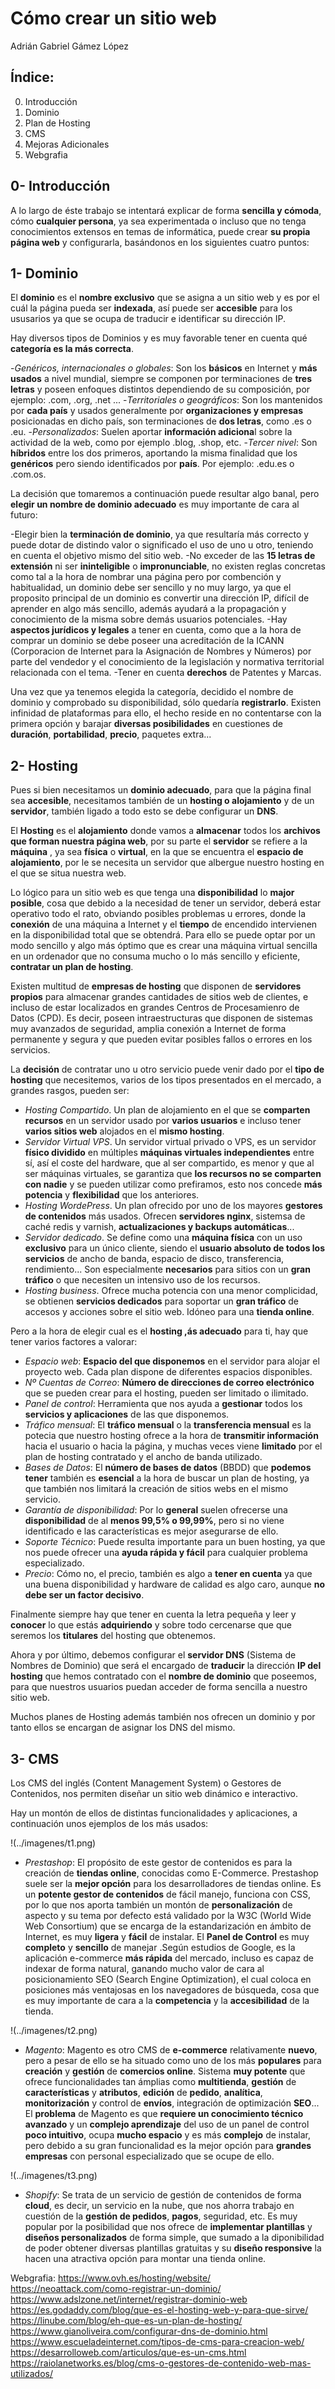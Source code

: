 # Cómo crear un sitio web #
 Adrián Gabriel Gámez López 

## Índice: ##

 0. Introducción 
 1. Dominio
 2. Plan de Hosting
 3. CMS
 4. Mejoras Adicionales
 5. Webgrafia


## 0- Introducción ##

A lo largo de éste trabajo se intentará explicar de forma **sencilla y cómoda**, cómo **cualquier persona**, ya sea experimentada o incluso que no tenga conocimientos extensos en temas de informática, puede crear **su propia página web** y configurarla, basándonos en los siguientes cuatro puntos:


## 1- Dominio ## 

El **dominio** es el **nombre exclusivo** que se asigna a un sitio web y es por el cuál la página pueda ser **indexada**, así puede ser **accesible** para los ususarios ya que se ocupa de traducir e identificar su dirección IP.

Hay diversos tipos de Dominios y es muy favorable tener en cuenta qué **categoría es la más correcta**.

-*Genéricos, internacionales o globales*: Son los **básicos** en Internet y **más usados** a nivel mundial, siempre se componen por terminaciones de **tres letras** y poseen enfoques distintos dependiendo de su composición, por ejemplo: .com, .org, .net ...
-*Territoriales o geográficos*: Son los mantenidos por **cada país** y usados generalmente por **organizaciones y empresas** posicionadas en dicho país, son terminaciones de **dos letras**, como .es o .eu.
-*Personalizados*: Suelen aportar **información adiciona**l sobre la actividad de la web, como por ejemplo .blog, .shop, etc.
-*Tercer nivel*: Son **híbridos** entre los dos primeros, aportando la misma finalidad que los **genéricos** pero siendo identificados por **país**. Por ejemplo: .edu.es o .com.os.

La decisión que tomaremos a continuación puede resultar algo banal, pero **elegir un nombre de dominio adecuado** es muy importante de cara al futuro:

-Elegir bien la **terminación de dominio**, ya que resultaría más correcto y puede dotar de distindo valor o significado el uso de uno u otro, teniendo en cuenta el objetivo mismo del sitio web.
-No exceder de las **15 letras de extensión** ni ser **ininteligible** o **impronunciable**, no existen reglas concretas como tal a la hora de nombrar una página pero por combención y habitualidad, un dominio debe ser sencillo y no muy largo, ya que el proposito principal de un dominio es convertir una dirección IP, difícil de aprender en algo más sencillo, además ayudará a la propagación y conocimiento de la misma sobre demás usuarios potenciales.
-Hay **aspectos jurídicos y legales** a tener en cuenta, como que a la hora de comprar un dominio se debe poseer una acreditación de la ICANN (Corporacion de Internet para la Asignación de Nombres y Números) por parte del vendedor y el conocimiento de la legislación y normativa territorial relacionada con el tema. 
-Tener en cuenta **derechos** de Patentes y Marcas.

Una vez que ya tenemos elegida la categoría, decidido el nombre de dominio y comprobado su disponibilidad, sólo quedaría **registrarlo**. 
Existen infinidad de plataformas para ello, el hecho reside en no contentarse con la primera opción y barajar **diversas posibilidades** en cuestiones de **duración**, **portabilidad**, **precio**, paquetes extra...


## 2- Hosting ##

Pues si bien necesitamos un **dominio adecuado**, para que la página final sea **accesible**, necesitamos también de un **hosting o alojamiento** y de un **servidor**, también ligado a todo esto se debe configurar un **DNS**.

El **Hosting** es el **alojamiento** donde vamos a **almacenar** todos los **archivos que forman nuestra página web**, por su parte el **servidor** se refiere a la **máquina** , ya sea **física** o **virtual**, en la que se encuentra el **espacio de alojamiento**, por le se necesita un servidor que albergue nuestro hosting en el que se situa nuestra web.

Lo lógico para un sitio web es que tenga una **disponibilidad** lo **major posible**, cosa que debido a la necesidad de tener un servidor, deberá estar operativo todo el rato, obviando posibles problemas u errores, donde la **conexión** de una máquina a Internet y el **tiempo** de encendido intervienen en la disponibilidad total que se obtendrá.
Para ello se puede optar por un modo sencillo y algo más óptimo que es crear una máquina virtual sencilla en un ordenador que no consuma mucho o lo más sencillo y eficiente, **contratar  un plan de hosting**.

Existen multitud de **empresas de hosting** que disponen de **servidores propios** para almacenar grandes cantidades de sitios web de clientes, e incluso de estar localizados en grandes Centros de Procesamienro de Datos (CPD). Es decir, poseen intraestructuras que disponen de sistemas muy avanzados de seguridad, amplia conexión a Internet de forma permanente y segura y que pueden evitar posibles fallos o errores en los servicios. 

La **decisión** de contratar uno u otro servicio puede venir dado por el **tipo de hosting** que necesitemos, varios de los tipos presentados en el mercado, a grandes rasgos, pueden ser:

- *Hosting Compartido*. Un plan de alojamiento en el que se **comparten recursos** en un servidor usado por **varios usuarios** e incluso tener **varios sitios web** alojados en el **mismo hosting**.
- *Servidor Virtual VPS*. Un servidor virtual privado o VPS, es un servidor **físico dividido** en múltiples **máquinas virtuales independientes** entre sí, así el coste del hardware, que al ser compartido, es menor y que al ser máquinas virtuales, se garantiza que **los recursos no se comparten con nadie** y se pueden utilizar como prefiramos, esto nos concede **más potencia** y **flexibilidad** que los anteriores.
- *Hosting WordePress*. Un plan ofrecido por uno de los mayores **gestores de contenidos** más usados. Ofrecen **servidores nginx**, sistemsa de caché redis y varnish, **actualizaciones y backups automáticas**...
- *Servidor dedicado*. Se define como una **máquina física** con un uso **exclusivo** para un único cliente, siendo el **usuario absoluto de todos los servicios** de ancho de banda, espacio de disco, transferencia, rendimiento... Son especialmente **necesarios** para sitios con un **gran tráfico** o que necesiten un intensivo uso de los recursos. 
- *Hosting business*. Ofrece mucha potencia con una menor complicidad, se obtienen **servicios dedicados** para soportar un **gran tráfico** de accesos y acciones sobre el sitio web. Idóneo para una **tienda online**.

Pero a la hora de elegir cual es el **hosting ,ás adecuado** para ti, hay que tener varios factores a valorar:

- *Espacio web*: **Espacio del que disponemos** en el servidor para alojar el proyecto web. Cada plan dispone de diferentes espacios disponibles.
- *Nº Cuentas de Correo*: **Número de direcciones de correo electrónico** que se pueden crear para el hosting, pueden ser limitado o ilimitado.
- *Panel de control*: Herramienta que nos ayuda a **gestionar** todos los **servicios y aplicaciones** de las que disponemos.
- *Tráfico mensual*: El **tráfico mensual** o la **transferencia mensual** es la potecia que nuestro hosting ofrece a la hora de **transmitir información** hacia el usuario o hacia la página, y muchas veces viene **limitado** por el plan de hosting contratado y el ancho de banda utilizado.
- *Bases de Datos*: El **número de bases de datos** (BBDD) que **podemos tener** también es **esencial** a la hora de buscar un plan de hosting, ya que también nos limitará la creación de sitios webs en el mismo servicio.
- *Garantía de disponibilidad*: Por lo **general** suelen ofrecerse una **disponibilidad** de al **menos 99,5% o 99,99%**, pero si no viene identificado e las características es mejor asegurarse de ello.
- *Soporte Técnico*: Puede resulta importante para un buen hosting, ya que nos puede ofrecer una **ayuda rápida y fácil** para cualquier problema especializado.
- *Precio*: Cómo no, el precio, también es algo a **tener en cuenta** ya que una buena disponibilidad y hardware de calidad es algo caro, aunque **no debe ser un factor decisivo**.

Finalmente siempre hay que tener en cuenta la letra pequeña y leer y **conocer** lo que estás **adquiriendo** y sobre todo cercenarse que que seremos los **titulares** del hosting que obtenemos.

Ahora y por último, debemos configurar el **servidor DNS** (Sistema de Nombres de Dominio) que será el encargado de **traducir** la dirección **IP del hosting** que hemos contratado con el **nombre de dominio** que poseemos, para que nuestros usuarios puedan acceder de forma sencilla a nuestro sitio web.

Muchos planes de Hosting además también nos ofrecen un dominio y por tanto ellos se encargan de asignar los DNS del mismo.


## 3- CMS ##

Los CMS del inglés (Content Management System) o Gestores de Contenidos, nos permiten diseñar un sitio web dinámico e interactivo.

Hay un montón de ellos de distintas funcionalidades y aplicaciones, a continuación unos ejemplos de los más usados:

!(../imagenes/t1.png)
- *Prestashop*: El propósito de este gestor de contenidos es para la creación de **tiendas online**, conocidas como E-Commerce. Prestashop suele ser la **mejor opción** para los desarrolladores de tiendas online. Es un **potente gestor de contenidos** de fácil manejo, funciona con CSS, por lo que nos aporta también un montón de **personalización** de aspecto y su tema por defecto está validado por la W3C (World Wide Web Consortium) que se encarga de la estandarización en  ámbito de Internet, es muy **ligera** y **fácil** de instalar. El **Panel de Control** es muy **completo** y **sencillo** de manejar .Según estudios de Google, es la aplicación e-commerce **más rápida** del mercado, incluso es capaz de indexar de forma natural, ganando mucho valor de cara al posicionamiento SEO (Search Engine Optimization), el cual coloca en posiciones más ventajosas en los navegadores de búsqueda, cosa que es muy importante de cara a la **competencia** y la **accesibilidad** de la tienda.  

!(../imagenes/t2.png)
- *Magento*: Magento es otro CMS de **e-commerce** relativamente **nuevo**, pero a pesar de ello se ha situado como uno de los más **populares** para **creación** y **gestión** de **comercios online**. Sistema **muy potente** que ofrece funcionalidades tan ámplias como **multitienda**, **gestión** de **características** y **atributos**, **edición** de **pedido**, **analítica**, **monitorización** y control de **envíos**, integración de optimización **SEO**... El **problema** de Magento es que **requiere un conocimiento técnico avanzado** y un **complejo aprendizaje** del uso de un panel de control **poco intuitivo**, ocupa **mucho espacio** y es más **complejo** de instalar, pero debido a su gran funcionalidad es la mejor opción para **grandes empresas** con personal especializado que se ocupe de ello.

!(../imagenes/t3.png)
- *Shopify*: Se trata de un servicio de gestión de contenidos de forma **cloud**, es decir, un servicio en la nube, que nos ahorra trabajo en cuestión de la **gestión de pedidos**, **pagos**, seguridad, etc. Es muy popular por la posibilidad que nos ofrece de **implementar plantillas** y **diseños personalizados** de forma simple, que sumado a la diponibilidad de poder obtener diversas plantillas gratuitas y su **diseño responsive** la hacen una atractiva opción para montar una tienda online.



Webgrafia:
https://www.ovh.es/hosting/website/
https://neoattack.com/como-registrar-un-dominio/
https://www.adslzone.net/internet/registrar-dominio-web
https://es.godaddy.com/blog/que-es-el-hosting-web-y-para-que-sirve/
https://linube.com/blog/eh-que-es-un-plan-de-hosting/
https://www.gianoliveira.com/configurar-dns-de-dominio.html
https://www.escueladeinternet.com/tipos-de-cms-para-creacion-web/
https://desarrolloweb.com/articulos/que-es-un-cms.html
https://raiolanetworks.es/blog/cms-o-gestores-de-contenido-web-mas-utilizados/